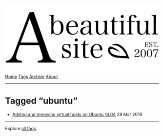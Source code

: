 <a href="../../index.html" class="header-link"><img src="../../images/logos/wordmark.svg" alt="A Beautiful Site" class="wordmark" /></a> <a href="../../index.html" class="nav-item">Home</a> <a href="../index.html" class="nav-item">Tags</a> <a href="../../posts/index.html" class="nav-item">Archive</a> <a href="../../about/index.html" class="nav-item">About</a>

---

# Tagged “ubuntu”

- <a href="../../posts/adding-and-removing-virtual-hosts-on-ubuntu-1404/index.html" class="post-list-item-link">Adding and removing virtual hosts on Ubuntu 14.04</a> 29 Mar 2016

---

Explore [all tags](../index.html).

